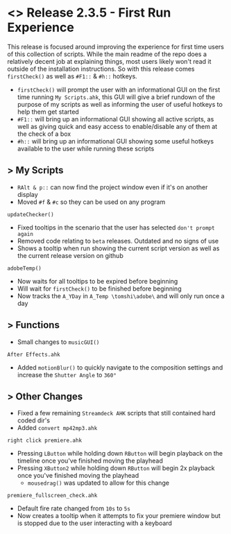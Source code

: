 # <> Release 2.3.5 - First Run Experience
This release is focused around improving the experience for first time users of this collection of scripts. While the main readme of the repo does a relatively decent job at explaining things, most users likely won't read it outside of the installation instructions. So with this release comes `firstCheck()` as well as `#F1::` & `#h::` hotkeys.

- `firstCheck()` will prompt the user with an informational GUI on the first time running `My Scripts.ahk`, this GUI will give a brief rundown of the purpose of my scripts as well as informing the user of useful hotkeys to help them get started
- `#F1::` will bring up an informational GUI showing all active scripts, as well as giving quick and easy access to enable/disable any of them at the check of a box
- `#h::` will bring up an informational GUI showing some useful hotkeys available to the user while running these scripts

## > My Scripts
- `RAlt & p::` can now find the project window even if it's on another display
- Moved `#f` & `#c` so they can be used on any program

`updateChecker()`
- Fixed tooltips in the scenario that the user has selected `don't prompt again`
- Removed code relating to `beta` releases. Outdated and no signs of use
- Shows a tooltip when run showing the current script version as well as the current release version on github

`adobeTemp()`
- Now waits for all tooltips to be expired before beginning
- Will wait for `firstCheck()` to be finished before beginning
- Now tracks the `A_YDay` in `A_Temp \tomshi\adobe\` and will only run once a day

## > Functions
- Small changes to `musicGUI()`

`After Effects.ahk`
- Added `motionBlur()` to quickly navigate to the composition settings and increase the `Shutter Angle` to `360°`

## > Other Changes
- Fixed a few remaining `Streamdeck AHK` scripts that still contained hard coded dir's
- Added `convert mp42mp3.ahk`

`right click premiere.ahk`
- Pressing `LButton` while holding down `RButton` will begin playback on the timeline once you've finished moving the playhead
- Pressing `XButton2` while holding down `RButton` will begin 2x playback once you've finished moving the playhead
    - `mousedrag()` was updated to allow for this change

`premiere_fullscreen_check.ahk`
- Default fire rate changed from `10s` to `5s`
- Now creates a tooltip when it attempts to fix your premiere window but is stopped due to the user interacting with a keyboard
